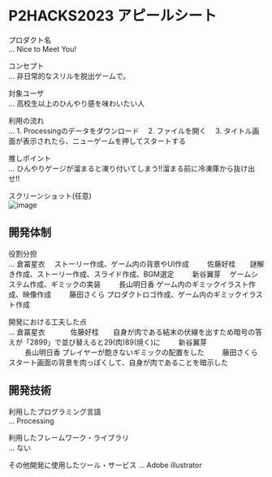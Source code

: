 # P2HACKS2023 アピールシート 

プロダクト名  
... Nice to Meet You!

コンセプト  
...  非日常的なスリルを脱出ゲームで。

対象ユーザ  
...  高校生以上のひんやり感を味わいたい人

利用の流れ  
...  1. Processingのデータをダウンロード
　2. ファイルを開く
　3. タイトル画面が表示されたら、ニューゲームを押してスタートする

推しポイント  
...  ひんやりゲージが溜まると凍り付いてしまう!!溜まる前に冷凍庫から抜け出せ!!

スクリーンショット(任意)  
![image](https://github.com/p2hacks2023/pre-11/assets/153336254/64aa0119-c252-4613-9385-54eb6e769238)

## 開発体制  

役割分担  
...  倉冨星衣　 ストーリー作成、ゲーム内の背景やUI作成
　　 佐藤好桂　　謎解き作成、ストーリー作成、スライド作成、BGM選定
　　 新谷翼芽　  ゲームシステム作成、ギミックの実装
　　 長山明日香  ゲーム内のギミックイラスト作成、映像作成
　　 藤田さくら  プロダクトロゴ作成、ゲーム内のギミックイラスト作成

開発における工夫した点  
...  倉冨星衣　 
　　 佐藤好桂　　自身が肉である結末の伏線を出すため暗号の答えが「2899」で並び替えると29(肉)89(焼く)に
　　 新谷翼芽　  
　　 長山明日香  プレイヤーが飽きないギミックの配置をした
　　 藤田さくら　スタート画面の背景を肉っぽくして、自身が肉であることを暗示した

## 開発技術 

利用したプログラミング言語  
...  Processing


利用したフレームワーク・ライブラリ  
...  ない

その他開発に使用したツール・サービス
...  Adobe illustrator
